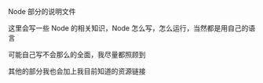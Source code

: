 Node 部分的说明文件

这里会写一些 Node 的相关知识，Node 怎么写，怎么运行，当然都是用自己的语言

可能自己写不会那么的全面，我尽量都照顾到

其他的部分我也会加上我目前知道的资源链接